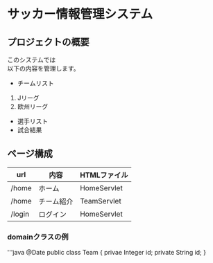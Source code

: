 # サッカー情報管理システム
## プロジェクトの概要
このシステムでは  <br>以下の内容を管理します。
- チームリスト
 1. Jリーグ
1. 欧州リーグ
- 選手リスト
- 試合結果

## ページ構成
| url | 内容 | HTMLファイル |
|-----|------|-------------|
| /home |ホーム | HomeServlet | index.jsp|
| /home |チーム紹介 | TeamServlet | list.jsp|
| /login |ログイン | HomeServlet | login.jsp|

### domainクラスの例
'''java
@Date
public class Team {
privae Integer id;
private String id;
}